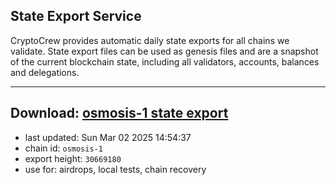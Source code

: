 ## State Export Service
CryptoCrew provides automatic daily state exports for all chains we validate. State export files can be used as genesis files and are a snapshot of the current blockchain state, including all validators, accounts, balances and delegations.

---
**Download: [osmosis-1 state export](https://dl-eu2.ccvalidators.com/SERVICE/osmosis/osmosis-1_export_30669180.json)**
---

- last updated: Sun Mar 02 2025 14:54:37
- chain id: `osmosis-1`
- export height: `30669180`
- use for: airdrops, local tests, chain recovery
